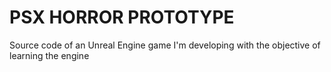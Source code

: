 # PSX HORROR PROTOTYPE
Source code of an Unreal Engine game I'm developing with the objective of learning the engine
